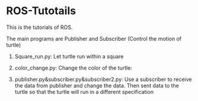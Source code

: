 # ROS-Tutotails

This is the tutorials of ROS.

The main programs are Publisher and Subscriber (Control the motion of turtle)

1. Square_run.py:
Let turtle run within a square

2. color_change.py:
Change the color of the turtle:

3. publisher.py&subscriber.py&subscriber2.py:
Use a subscriber to receive the data from publisher and change the data. Then sent data to the turtle so that the turtle will
run in a different specification
